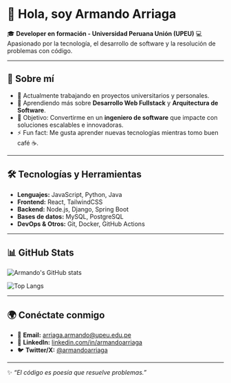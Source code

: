 # 👋 Hola, soy Armando Arriaga

🎓 **Developer en formación - Universidad Peruana Unión (UPEU)**
💻 Apasionado por la tecnología, el desarrollo de software y la resolución de problemas con código.

---

## 🚀 Sobre mí

* 🔭 Actualmente trabajando en proyectos universitarios y personales.
* 🌱 Aprendiendo más sobre **Desarrollo Web Fullstack** y **Arquitectura de Software**.
* 🎯 Objetivo: Convertirme en un **ingeniero de software** que impacte con soluciones escalables e innovadoras.
* ⚡ Fun fact: Me gusta aprender nuevas tecnologías mientras tomo buen café ☕.

---

## 🛠️ Tecnologías y Herramientas

* **Lenguajes:** JavaScript, Python, Java
* **Frontend:** React, TailwindCSS
* **Backend:** Node.js, Django, Spring Boot
* **Bases de datos:** MySQL, PostgreSQL
* **DevOps & Otros:** Git, Docker, GitHub Actions

---

## 📊 GitHub Stats

![Armando's GitHub stats](https://github-readme-stats.vercel.app/api?username=armandoarriaga\&show_icons=true\&theme=tokyonight)

![Top Langs](https://github-readme-stats.vercel.app/api/top-langs/?username=armandoarriaga\&layout=compact\&theme=tokyonight)

---

## 🌍 Conéctate conmigo

* 📧 **Email:** [arriaga.armando@upeu.edu.pe](mailto:arriaga.armando@upeu.edu.pe)
* 💼 **LinkedIn:** [linkedin.com/in/armandoarriaga](https://linkedin.com/in/armandoarriaga)
* 🐦 **Twitter/X:** [@armandoarriaga](https://twitter.com/armandoarriaga)

---

✨ *“El código es poesía que resuelve problemas.”*
